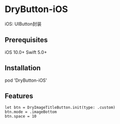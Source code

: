 # DryButton-iOS
iOS: UIButton封装

## Prerequisites
iOS 10.0+
Swift 5.0+

## Installation
pod 'DryButton-iOS'

## Features
```
let btn = DryImageTitleButton.init(type: .custom)
btn.mode = .imageBottom
btn.space = 10
```
